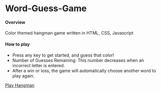 # Word-Guess-Game
#### Overview
Color themed hangman game written in HTML, CSS, Javascript

#### How to play
* Press any key to get started, and guess that color!
* Number of Guesses Remaining: This number decreases when an incorrect letter is entered.
* After a win or loss, the game will automatically choose another word to play again.

[Play Hangman](https://createbygina.github.io/Word-Guess-Game/)

